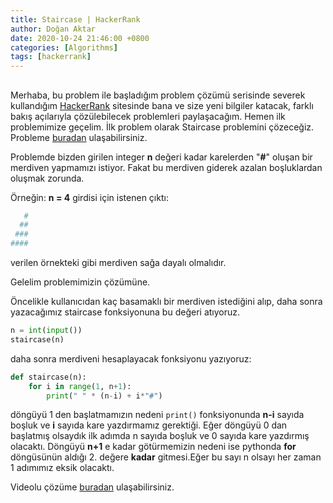 ```yaml
---
title: Staircase | HackerRank
author: Doğan Aktar
date: 2020-10-24 21:46:00 +0800
categories: [Algorithms]
tags: [hackerrank]
---
```


## 

Merhaba, bu problem ile başladığım problem çözümü serisinde severek kullandığım [HackerRank](https://www.hackerrank.com/dashboard) sitesinde bana ve size yeni bilgiler katacak, farklı bakış açılarıyla çözülebilecek problemleri paylaşacağım. Hemen ilk problemimize geçelim. İlk problem olarak Staircase problemini çözeceğiz. Probleme [buradan](https://www.hackerrank.com/challenges/staircase/problem) ulaşabilirsiniz.

Problemde bizden girilen integer **n** değeri kadar karelerden "**#**" oluşan bir merdiven yapmamızı istiyor. Fakat bu merdiven giderek azalan boşluklardan oluşmak zorunda.

Örneğin: **n = 4** girdisi için istenen çıktı:

```python
   #
  ##
 ###
####
```
verilen örnekteki gibi merdiven sağa dayalı olmalıdır.

Gelelim problemimizin çözümüne.

Öncelikle kullanıcıdan kaç basamaklı bir merdiven istediğini alıp, daha sonra yazacağımız staircase fonksiyonuna bu değeri atıyoruz.
```python
n = int(input())
staircase(n)
```
daha sonra merdiveni hesaplayacak fonksiyonu yazıyoruz:

```python
def staircase(n):
    for i in range(1, n+1):
        print(" " * (n-i) + i*"#")
```
döngüyü 1 den başlatmamızın nedeni `print()` fonksiyonunda **n-i** sayıda boşluk ve **i** sayıda kare yazdırmamız gerektiği. Eğer döngüyü 0 dan başlatmış olsaydık ilk adımda n sayıda boşluk ve 0 sayıda kare yazdırmış olacaktı. Döngüyü **n+1** e kadar götürmemizin nedeni ise pythonda **for** döngüsünün aldığı 2. değere **kadar** gitmesi.Eğer bu sayı n olsayı her zaman 1 adımımız eksik olacaktı.

Videolu çözüme [buradan](https://www.youtube.com/watch?v=6a0Fw7q7Amk&t=2s) ulaşabilirsiniz.
